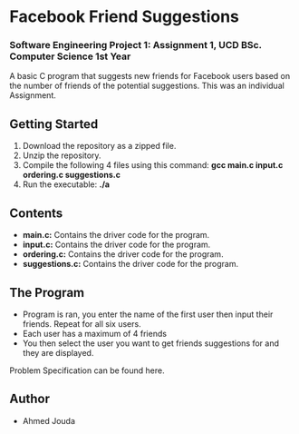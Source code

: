# Facebook Friend Suggestions
### Software Engineering Project 1: Assignment 1, UCD BSc. Computer Science 1st Year
A basic C program that suggests new friends for Facebook users based on the number of friends of the potential suggestions. This was an individual Assignment.

## Getting Started
1. Download the repository as a zipped file.
2. Unzip the repository.
3. Compile the following 4 files using this command: **gcc main.c input.c ordering.c suggestions.c**
4. Run the executable: **./a**

## Contents
- **main.c:** Contains the driver code for the program.
- **input.c:** Contains the driver code for the program.
- **ordering.c:** Contains the driver code for the program.
- **suggestions.c:** Contains the driver code for the program.

## The Program
- Program is ran, you enter the name of the first user then input their friends. Repeat for all six users.
- Each user has a maximum of 4 friends 
- You then select the user you want to get friends suggestions for and they are displayed.

Problem Specification can be found here.
## Author
- Ahmed Jouda
